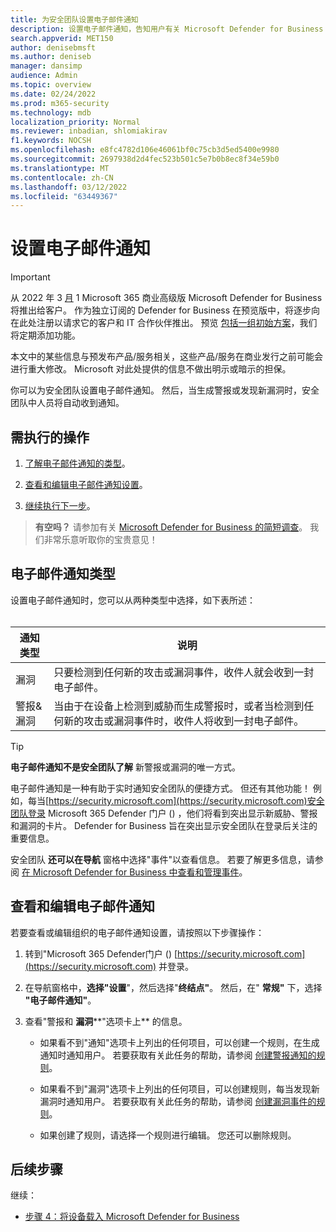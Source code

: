 ```yaml
---
title: 为安全团队设置电子邮件通知
description: 设置电子邮件通知，告知用户有关 Microsoft Defender for Business 的警报和漏洞
search.appverid: MET150
author: denisebmsft
ms.author: deniseb
manager: dansimp
audience: Admin
ms.topic: overview
ms.date: 02/24/2022
ms.prod: m365-security
ms.technology: mdb
localization_priority: Normal
ms.reviewer: inbadian, shlomiakirav
f1.keywords: NOCSH
ms.openlocfilehash: e8fc4782d106e46061bf0c75cb3d5ed5400e9980
ms.sourcegitcommit: 2697938d2d4fec523b501c5e7b0b8ec8f34e59b0
ms.translationtype: MT
ms.contentlocale: zh-CN
ms.lasthandoff: 03/12/2022
ms.locfileid: "63449367"
---
```

# <a name="set-up-email-notifications"></a>设置电子邮件通知

> [!IMPORTANT]
> 从 2022 年 3 [月](../../business-premium/index.md) 1 Microsoft 365 商业高级版 Microsoft Defender for Business 将推出给客户。 作为独立订阅的 Defender for Business 在预览版中，将逐步向在此处注册以请求它的客户和 IT 合作伙伴[](https://aka.ms/mdb-preview)推出。 预览 [包括一组初始方案](mdb-tutorials.md#try-these-preview-scenarios)，我们将定期添加功能。
> 
> 本文中的某些信息与预发布产品/服务相关，这些产品/服务在商业发行之前可能会进行重大修改。 Microsoft 对此处提供的信息不做出明示或暗示的担保。 

你可以为安全团队设置电子邮件通知。 然后，当生成警报或发现新漏洞时，安全团队中人员将自动收到通知。 

## <a name="what-to-do"></a>需执行的操作

1. [了解电子邮件通知的类型](#types-of-email-notifications)。

2. [查看和编辑电子邮件通知设置](#view-and-edit-email-notifications)。

3. [继续执行下一步](#next-steps)。


>
> **有空吗？**
> 请参加有关 <a href="https://microsoft.qualtrics.com/jfe/form/SV_0JPjTPHGEWTQr4y" target="_blank">Microsoft Defender for Business 的简短调查</a>。 我们非常乐意听取你的宝贵意见！
>

## <a name="types-of-email-notifications"></a>电子邮件通知类型

设置电子邮件通知时，您可以从两种类型中选择，如下表所述： <br/><br/>

| 通知类型  | 说明  |
|---------|---------|
| 漏洞  | 只要检测到任何新的攻击或漏洞事件，收件人就会收到一封电子邮件。 |
| 警报&漏洞  | 当由于在设备上检测到威胁而生成警报时，或者当检测到任何新的攻击或漏洞事件时，收件人将收到一封电子邮件。 |

> [!TIP]
> **电子邮件通知不是安全团队了解** 新警报或漏洞的唯一方式。
> 
> 电子邮件通知是一种有助于实时通知安全团队的便捷方式。 但还有其他功能！ 例如，每当[https://security.microsoft.com](https://security.microsoft.com)安全团队登录 Microsoft 365 Defender 门户 () ，他们将看到突出显示新威胁、警报和漏洞的卡片。 Defender for Business 旨在突出显示安全团队在登录后关注的重要信息。
> 
> 安全团队 **还可以在导航** 窗格中选择"事件"以查看信息。 若要了解更多信息，请参阅 [在 Microsoft Defender for Business 中查看和管理事件](mdb-view-manage-incidents.md)。

## <a name="view-and-edit-email-notifications"></a>查看和编辑电子邮件通知

若要查看或编辑组织的电子邮件通知设置，请按照以下步骤操作：

1. 转到"Microsoft 365 Defender门户 () [https://security.microsoft.com](https://security.microsoft.com) 并登录。

2. 在导航窗格中，**选择"设置**"，然后选择"**终结点"**。 然后，在" **常规"** 下，选择 **"电子邮件通知"**。 

3. 查看"警报和 **漏洞****"选项卡上** 的信息。

   - 如果看不到"通知"选项卡上列出的任何项目，可以创建一个规则，在生成通知时通知用户。 若要获取有关此任务的帮助，请参阅 [创建警报通知的规则](../defender-endpoint/configure-email-notifications.md)。

   - 如果看不到"漏洞"选项卡上列出的任何项目，可以创建规则，每当发现新漏洞时通知用户。 若要获取有关此任务的帮助，请参阅 [创建漏洞事件的规则](../defender-endpoint/configure-vulnerability-email-notifications.md)。

   - 如果创建了规则，请选择一个规则进行编辑。 您还可以删除规则。 

## <a name="next-steps"></a>后续步骤

继续：

- [步骤 4：将设备载入 Microsoft Defender for Business](mdb-onboard-devices.md)
